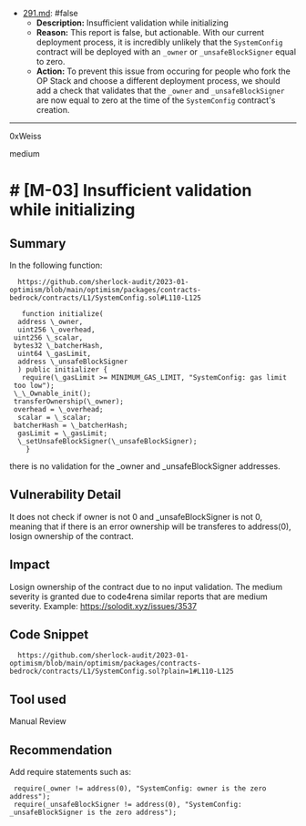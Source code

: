 
- [291.md](0-system-findings/1-processed/1-false-but-actionable/291.md): #false
  - **Description:** Insufficient validation while initializing
  - **Reason:** This report is false, but actionable. With our current deployment process, it is incredibly unlikely that the `SystemConfig` contract will be deployed with an `_owner` or `_unsafeBlockSigner` equal to zero.
  - **Action:** To prevent this issue from occuring for people who fork the OP Stack and choose a different deployment process, we should add a check that validates that the `_owner` and `_unsafeBlockSigner` are now equal to zero at the time of the `SystemConfig` contract's creation.

---

0xWeiss

medium

# # [M-03] Insufficient validation while initializing

## Summary

In the following function:

      https://github.com/sherlock-audit/2023-01-optimism/blob/main/optimism/packages/contracts-bedrock/contracts/L1/SystemConfig.sol#L110-L125

       function initialize(
      address \_owner,
      uint256 \_overhead,
     uint256 \_scalar,
     bytes32 \_batcherHash,
      uint64 \_gasLimit,
      address \_unsafeBlockSigner
      ) public initializer {
       require(\_gasLimit >= MINIMUM_GAS_LIMIT, "SystemConfig: gas limit 
     too low");
     \_\_Ownable_init();
     transferOwnership(\_owner);
     overhead = \_overhead;
      scalar = \_scalar;
     batcherHash = \_batcherHash;
      gasLimit = \_gasLimit;
      \_setUnsafeBlockSigner(\_unsafeBlockSigner);
        }

there is no validation for the \_owner and \_unsafeBlockSigner addresses. 

## Vulnerability Detail

It does not check if owner is not 0 and \_unsafeBlockSigner is not 0, meaning that if there is an error ownership will be transferes to address(0), losign ownership of the contract.

## Impact

Losign ownership of the contract due to no input validation. The medium severity is granted due to code4rena similar reports that are medium severity. Example: https://solodit.xyz/issues/3537

## Code Snippet
      https://github.com/sherlock-audit/2023-01-optimism/blob/main/optimism/packages/contracts-bedrock/contracts/L1/SystemConfig.sol?plain=1#L110-L125


## Tool used 
Manual Review


## Recommendation

Add require statements such as:

     require(_owner != address(0), "SystemConfig: owner is the zero address");
     require(_unsafeBlockSigner != address(0), "SystemConfig: _unsafeBlockSigner is the zero address");
